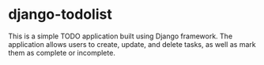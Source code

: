 # django-todolist
This is a simple TODO application built using Django framework. The application allows users to create, update, and delete tasks, as well as mark them as complete or incomplete.
